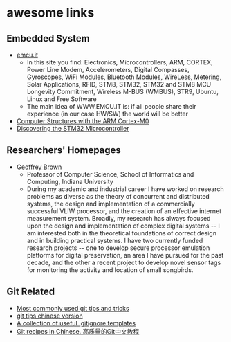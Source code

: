 # awesome links

## Embedded System

* [emcu.it](http://www.emcu.it/)
  - In this site you find: Electronics, Microcontrollers, ARM, CORTEX, Power Line Modem, Accelerometers, Digital Compasses, Gyroscopes, WiFi Modules, Bluetooth Modules, WireLess, Metering, Solar Applications, RFID, STM8, STM32, STM32 and STM8 MCU Longevity Commitment, Wireless M-BUS (WMBUS), STR9, Ubuntu, Linux and Free Software
  - The main idea of WWW.EMCU.IT is: if all people share their experience (in our case HW/SW) the world will be better
* [Computer Structures with the ARM Cortex-M0](http://www.cs.indiana.edu/~geobrown/c335book.pdf)
* [Discovering the STM32 Microcontroller](http://www.cs.indiana.edu/~geobrown/book.pdf)
  
## Researchers' Homepages

* [Geoffrey Brown](http://homes.soic.indiana.edu/geobrown/)
  - Professor of Computer Science, School of Informatics and Computing, Indiana University
  - During my academic and industrial career I have worked on research problems as diverse as the theory of concurrent and distributed systems, the design and implementation of a commercially successful VLIW processor, and the creation of an effective internet measurement system. Broadly, my research has always focused upon the design and implementation of complex digital systems -- I am interested both in the theoretical foundations of correct design and in building practical systems. I have two currently funded research projects -- one to develop secure processor emulation platforms for digital preservation, an area I have pursued for the past decade, and the other a recent project to develop novel sensor tags for monitoring the activity and location of small songbirds.
  
## Git Related

* [Most commonly used git tips and tricks](https://github.com/git-tips/tips)
* [git tips chinese version](https://github.com/521xueweihan/git-tips)
* [A collection of useful .gitignore templates](https://github.com/github/gitignore)
* [Git recipes in Chinese. 高质量的Git中文教程](https://github.com/geeeeeeeeek/git-recipes)
